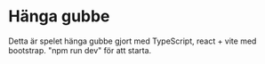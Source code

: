 # Hänga gubbe

Detta är spelet hänga gubbe gjort med TypeScript, react + vite med bootstrap.
"npm run dev" för att starta.
